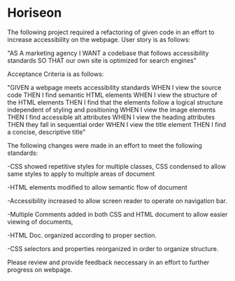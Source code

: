 # Horiseon

The following project required a refactoring of given code in an effort to increase accessibility on the webpage. User story is as follows:

"AS A marketing agency
I WANT a codebase that follows accessibility standards
SO THAT our own site is optimized for search engines"

Acceptance Criteria is as follows:

"GIVEN a webpage meets accessibility standards
WHEN I view the source code
THEN I find semantic HTML elements
WHEN I view the structure of the HTML elements
THEN I find that the elements follow a logical structure independent of styling and positioning
WHEN I view the image elements
THEN I find accessible alt attributes
WHEN I view the heading attributes
THEN they fall in sequential order
WHEN I view the title element
THEN I find a concise, descriptive title"

The following changes were made in an effort to meet the following standards:

-CSS showed repetitive styles for multiple classes, CSS condensed to allow same styles to apply to multiple areas of document

-HTML elements modified to allow semantic flow of document

-Accessibility increased to allow screen reader to operate on navigation bar.

-Multiple Comments added in both CSS and HTML document to allow easier viewing of documents, 

-HTML Doc. organized according to proper section.

-CSS selectors and properties reorganized in order to organize structure.

 Please review and provide feedback neccessary in an effort to further progress on webpage.